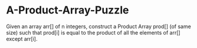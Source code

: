 # A-Product-Array-Puzzle
Given an array arr[] of n integers, construct a Product Array prod[] (of same size) such that prod[i] is equal to the product of all the elements of arr[] except arr[i]. 
